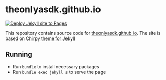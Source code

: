 # theonlyasdk.github.io
[![Deploy Jekyll site to Pages](https://github.com/theonlyasdk/theonlyasdk.github.io/actions/workflows/jekyll.yml/badge.svg)](https://github.com/theonlyasdk/theonlyasdk.github.io/actions/workflows/jekyll.yml)

This repository contains source code for [theonlyasdk.github.io](theonlyasdk.github.io). The site is based on [Chirpy theme for Jekyll](https://github.com/cotes2020/jekyll-theme-chirpy)

## Running
- Run `bundle` to install necessary packages
- Run `bundle exec jekyll s` to serve the page

